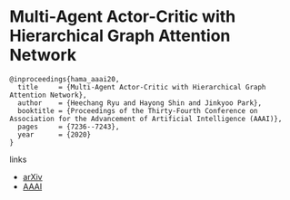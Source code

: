 # Multi-Agent Actor-Critic with Hierarchical Graph Attention Network

```
@inproceedings{hama_aaai20,
  title     = {Multi-Agent Actor-Critic with Hierarchical Graph Attention Network},
  author    = {Heechang Ryu and Hayong Shin and Jinkyoo Park},
  booktitle = {Proceedings of the Thirty-Fourth Conference on Association for the Advancement of Artificial Intelligence (AAAI)},
  pages	    = {7236--7243},
  year      = {2020}
}
```

links
- [arXiv](https://arxiv.org/abs/1909.12557)
- [AAAI](https://aaai.org/ojs/index.php/AAAI/article/view/6214)